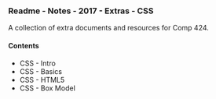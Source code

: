 ### Readme - Notes - 2017 - Extras - CSS

A collection of extra documents and resources for Comp 424.

#### Contents
* CSS - Intro
* CSS - Basics
* CSS - HTML5
* CSS - Box Model
